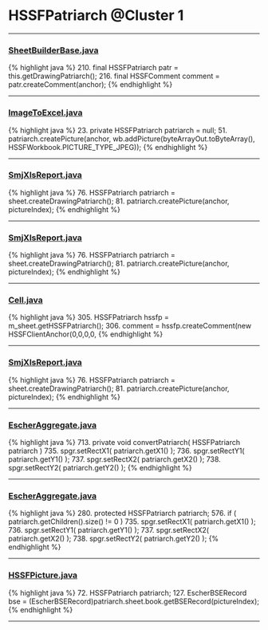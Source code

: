 # HSSFPatriarch @Cluster 1

***

### [SheetBuilderBase.java](https://searchcode.com/codesearch/view/112311786/)
{% highlight java %}
210. final HSSFPatriarch patr = this.getDrawingPatriarch();
216. final HSSFComment comment = patr.createComment(anchor);
{% endhighlight %}

***

### [ImageToExcel.java](https://searchcode.com/codesearch/view/94171992/)
{% highlight java %}
23. private HSSFPatriarch patriarch = null;
51.     patriarch.createPicture(anchor, wb.addPicture(byteArrayOut.toByteArray(), HSSFWorkbook.PICTURE_TYPE_JPEG));
{% endhighlight %}

***

### [SmjXlsReport.java](https://searchcode.com/codesearch/view/61719045/)
{% highlight java %}
76. HSSFPatriarch patriarch = sheet.createDrawingPatriarch();
81. patriarch.createPicture(anchor, pictureIndex);
{% endhighlight %}

***

### [SmjXlsReport.java](https://searchcode.com/codesearch/view/66638946/)
{% highlight java %}
76. HSSFPatriarch patriarch = sheet.createDrawingPatriarch();
81. patriarch.createPicture(anchor, pictureIndex);
{% endhighlight %}

***

### [Cell.java](https://searchcode.com/codesearch/view/3760572/)
{% highlight java %}
305. HSSFPatriarch hssfp = m_sheet.getHSSFPatriarch();
306. comment = hssfp.createComment(new HSSFClientAnchor(0,0,0,0,
{% endhighlight %}

***

### [SmjXlsReport.java](https://searchcode.com/codesearch/view/133035254/)
{% highlight java %}
76. HSSFPatriarch patriarch = sheet.createDrawingPatriarch();
81. patriarch.createPicture(anchor, pictureIndex);
{% endhighlight %}

***

### [EscherAggregate.java](https://searchcode.com/codesearch/view/15642409/)
{% highlight java %}
713. private void convertPatriarch( HSSFPatriarch patriarch )
735.     spgr.setRectX1( patriarch.getX1() );
736.     spgr.setRectY1( patriarch.getY1() );
737.     spgr.setRectX2( patriarch.getX2() );
738.     spgr.setRectY2( patriarch.getY2() );
{% endhighlight %}

***

### [EscherAggregate.java](https://searchcode.com/codesearch/view/15642409/)
{% highlight java %}
280. protected HSSFPatriarch patriarch;
576.         if ( patriarch.getChildren().size() != 0 )
735.     spgr.setRectX1( patriarch.getX1() );
736.     spgr.setRectY1( patriarch.getY1() );
737.     spgr.setRectX2( patriarch.getX2() );
738.     spgr.setRectY2( patriarch.getY2() );
{% endhighlight %}

***

### [HSSFPicture.java](https://searchcode.com/codesearch/view/15642330/)
{% highlight java %}
72. HSSFPatriarch patriarch;
127.     EscherBSERecord bse = (EscherBSERecord)patriarch.sheet.book.getBSERecord(pictureIndex);
{% endhighlight %}

***

